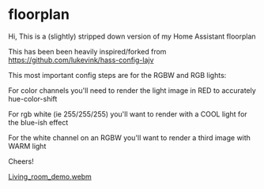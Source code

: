 # floorplan

Hi, This is a (slightly) stripped down version of my Home Assistant floorplan

This has been been heavily inspired/forked from https://github.com/lukevink/hass-config-lajv


This most important config steps are for the RGBW and RGB lights:

For color channels you'll need to render the light image in RED to accurately hue-color-shift

For rgb white (ie 255/255/255) you'll want to render with a COOL light for the blue-ish effect

For the white channel on an RGBW you'll want to render a third image with WARM light

Cheers!

[Living_room_demo.webm](https://user-images.githubusercontent.com/73840991/204021978-835e4172-a1a9-4acf-8f09-f19662069e9e.webm)


